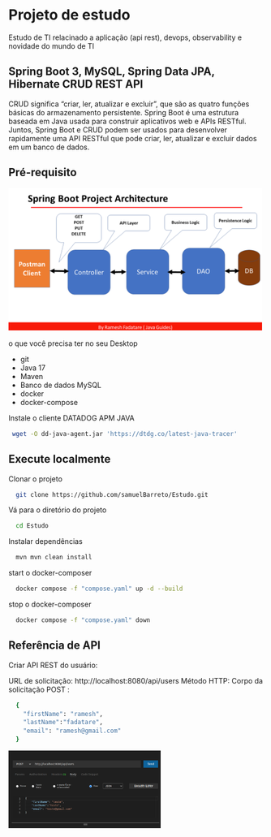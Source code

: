 
# Projeto de estudo 

Estudo de TI relacinado a aplicação (api rest), devops, observability e novidade do mundo de TI



## Spring Boot 3, MySQL, Spring Data JPA, Hibernate CRUD REST API 

CRUD significa “criar, ler, atualizar e excluir”, que são as quatro funções básicas do armazenamento persistente. Spring Boot é uma estrutura baseada em Java usada para construir aplicativos web e APIs RESTful. Juntos, Spring Boot e CRUD podem ser usados ​​para desenvolver rapidamente uma API RESTful que pode criar, ler, atualizar e excluir dados em um banco de dados.


## Pré-requisito

<p float="left">

 <img src="https://github.com/samuelBarreto/Estudo/blob/main/imagem/Spring%20Boot%20Project%20Structure.PNG" width="500" />

</p>

 o que você precisa ter no seu Desktop 
   
   - git
   - Java 17 
   - Maven
   - Banco de dados MySQL
   - docker
   - docker-compose

 Instale o cliente DATADOG APM JAVA 

 ```bash
  wget -O dd-java-agent.jar 'https://dtdg.co/latest-java-tracer'
 ```

## Execute localmente

Clonar o projeto

```bash
  git clone https://github.com/samuelBarreto/Estudo.git
```

Vá para o diretório do projeto

```bash
  cd Estudo
```

Instalar dependências

```bash
  mvn mvn clean install
```

start o docker-composer

```bash
  docker compose -f "compose.yaml" up -d --build
```
stop o docker-composer

```bash
  docker compose -f "compose.yaml" down
```



## Referência de API

Criar API REST do usuário:

URL de solicitação:  http://localhost:8080/api/users
Método HTTP: Corpo da solicitação POST :
```bash
  {
    "firstName": "ramesh",
    "lastName":"fadatare",
    "email": "ramesh@gmail.com"
  }
```
<p float="left">

 <img src="https://github.com/samuelBarreto/Estudo/blob/main/imagem/post_user.png" width="300" />

</p>